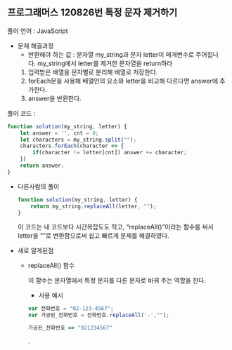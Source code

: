 ## 프로그래머스 120826번 특정 문자 제거하기

풀이 언어 : JavaScript

- 문제 해결과정
    - 반환해야 하는 값 : 문자열 my_string과 문자 letter이 매개변수로 주어집니다. my_string에서 letter를 제거한 문자열을 return하라
    1. 입력받은 배열을 문자별로 분리해 배열로 저장한다.
    2. forEach문을 사용해 배열안의 요소와 letter을 비교해 다르다면 answer에 추가한다.
    3. answer을 반환한다.

풀이 코드 :

```jsx
function solution(my_string, letter) {
    let answer = '', cnt = 0;
    let characters = my_string.split("");
    characters.forEach(character => {
        if(character != letter[cnt]) answer += character;
    })
    return answer;
}
```

- 다른사람의 풀이
    
    ```jsx
    function solution(my_string, letter) {
        return my_string.replaceAll(letter, "");
    }
    ```
    
    이 코드는 내 코드보다 시간복잡도도 작고, “replaceAll()”이라는 함수를 써서 letter을 “”로 변환함으로써 쉽고 빠르게 문제를 해결하였다.
    
- 새로 알게된점
    - replaceAll() 함수
        
        이 함수는 문자열에서 특정 문자를 다른 문자로 바꿔 주는 역할을 한다.
        
        - 사용 예시
        
        ```jsx
        var 전화번호 = "02-123-4567";
        var 가공된_전화번호 = 전화번호.replaceAll('-',"");
        
        가공된_전화번호 => "021234567"
        ```
        
        .
